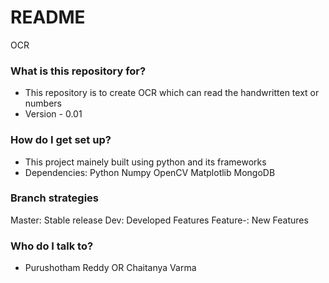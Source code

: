# README #

OCR

### What is this repository for? ###

* This repository is to create OCR which can read the handwritten text or numbers
* Version - 0.01

### How do I get set up? ###

* This project mainely built using python and its frameworks
* Dependencies:
	Python
	Numpy
	OpenCV
	Matplotlib
	MongoDB
	
### Branch strategies

Master: Stable release
Dev: Developed Features
Feature-<feature-name>: New Features

### Who do I talk to? ###

* Purushotham Reddy OR Chaitanya Varma
